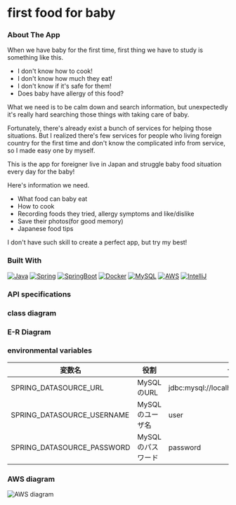 # first food for baby

### About The App
When we have baby for the first time, first thing we have to study is something like this.
* I don't know how to cook!
* I don't know how much they eat!
* I don't know if it's safe for them!
* Does baby have allergy of this food?

What we need is to be calm down and search information, but unexpectedly it's really hard searching those things with taking care of baby.

Fortunately, there's already exist a bunch of services for helping those situations. 
But I realized there's few services for people who living foreign country for the first time and don't know the complicated info from service, so I made easy one by myself.

This is the app for foreigner live in Japan and struggle baby food situation every day for the baby!

Here's information we need.
* What food can baby eat
* How to cook
* Recording foods they tried, allergy symptoms and like/dislike
* Save their photos(for good memory)
* Japanese food tips

I don't have such skill to create a perfect app, but try my best!

### Built With

<!-- PROJECT LOGO -->
[![Java][Java]][Java-url]
[![Spring][Spring]][Spring-url]
[![SpringBoot][SpringBoot]][SpringBoot-url]
[![Docker][Docker]][Docker-url]
[![MySQL][MySQL]][MySQL-url]
[![AWS][AWS]][AWS-url]
[![IntelliJ][IntelliJ]][IntelliJ-url]

<!-- MARKDOWN LINKS & IMAGES -->

[Java]: https://img.shields.io/badge/Java-ED8B00?style=for-the-badge&logo=openjdk&logoColor=white

[Java-url]: https://getbootstrap.com

[Spring]: https://img.shields.io/badge/Spring-6DB33F?style=for-the-badge&logo=spring&logoColor=white

[Spring-url]: https://reactjs.org/

[SpringBoot]: https://img.shields.io/badge/SpringBoot-6DB33F?style=for-the-badge&logo=Spring&logoColor=white

[SpringBoot-url]: https://laravel.com

[Docker]: https://img.shields.io/badge/-Docker-EEE.svg?logo=docker&style=for-the-badge

[Docker-url]: https://angular.io/

[MySQL]: https://img.shields.io/badge/-MySQL-4479A1?style=for-the-badge&logo=mysql&labelColor=4479A1&logoColor=FFF

[MySQL-url]: https://jquery.com

[AWS]: https://img.shields.io/badge/Amazon_AWS-232F3E?style=for-the-badge&logo=amazon-web-services&logoColor=white

[AWS-url]: https://vuejs.org/

[IntelliJ]: https://img.shields.io/badge/Intellij%20Idea-000?logo=intellij-idea&style=for-the-badge

[IntelliJ-url]: https://svelte.dev/

### API specifications


### class diagram


### E-R Diagram


### environmental variables

|変数名|役割|デフォルト値|
|----|----|----|
|SPRING_DATASOURCE_URL|MySQLのURL|jdbc:mysql://localhost:3308/inventory_database|
|SPRING_DATASOURCE_USERNAME|MySQLのユーザ名|user|
|SPRING_DATASOURCE_PASSWORD|MySQLのパスワード|password|

### AWS diagram

![AWS diagram](images/awsdiagram.svg)
